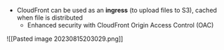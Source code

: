 
* CloudFront can be used as an **ingress** (to upload files to S3), cached when file is distributed
	* Enhanced security with CloudFront Origin Access Control (OAC)

![[Pasted image 20230815203029.png]]